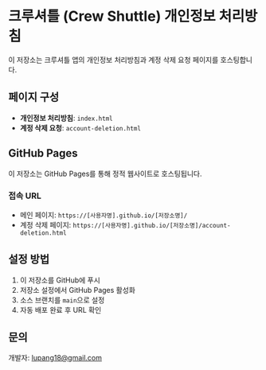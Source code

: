 # 크루셔틀 (Crew Shuttle) 개인정보 처리방침

이 저장소는 크루셔틀 앱의 개인정보 처리방침과 계정 삭제 요청 페이지를 호스팅합니다.

## 페이지 구성

- **개인정보 처리방침**: `index.html`
- **계정 삭제 요청**: `account-deletion.html`

## GitHub Pages

이 저장소는 GitHub Pages를 통해 정적 웹사이트로 호스팅됩니다.

### 접속 URL
- 메인 페이지: `https://[사용자명].github.io/[저장소명]/`
- 계정 삭제 페이지: `https://[사용자명].github.io/[저장소명]/account-deletion.html`

## 설정 방법

1. 이 저장소를 GitHub에 푸시
2. 저장소 설정에서 GitHub Pages 활성화
3. 소스 브랜치를 `main`으로 설정
4. 자동 배포 완료 후 URL 확인

## 문의

개발자: lupang18@gmail.com
